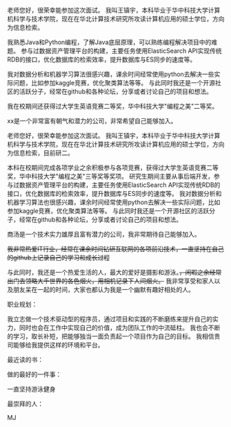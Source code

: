 老师您好，很荣幸能参加这次面试。
我叫王镇宇，本科毕业于华中科技大学计算机科学与技术学院，现在在华北计算技术研究所攻读计算机应用的硕士学位，方向为信息检索。

我熟悉Java和Python编程，了解Java底层原理，可以熟练编程解决项目中的难题。
参与过数据资产管理平台的构建，主要任务使用ElasticSearch API实现传统RDB的接口，优化数据库的检索效率，提升数据库与ES同步的速度等。

我对数据分析和机器学习算法很感兴趣，课余时间经常使用python去解决一些实际问题，比如参加kaggle竞赛，优化聚类算法等等。
与此同时我还是一个开源社区的活跃分子，经常在github和各种论坛，分享或者讨论自己的项目和想法。

我在校期间还获得过大学生英语竞赛二等奖，华中科技大学"编程之美"二等奖。

xx是一个非常富有朝气和潜力的公司，非常希望自己能够加入。





老师您好，很荣幸能参加这次面试。
我叫王镇宇，本科毕业于华中科技大学计算机科学与技术学院，现在在华北计算技术研究所攻读计算机应用的硕士学位，方向为信息检索，目前研二。

本科在校期间完成各项学业之余积极参与各项竞赛，获得过大学生英语竞赛二等奖，华中科技大学"编程之美"三等奖等奖项。
研究生期间主要从事后端开发，参与过数据资产管理平台的构建，主要任务使用ElasticSearch API实现传统RDB的接口，优化数据库的检索效率，提升数据库与ES同步的速度等。
我对数据分析和机器学习算法也很感兴趣，课余时间经常使用python去解决一些实际问题，比如参加kaggle竞赛，优化聚类算法等等。
与此同时我还是一个开源社区的活跃分子，经常在github和各种论坛，分享或者讨论自己的项目和想法。

商汤是一个技术实力雄厚且富有潜力的公司，我非常期待自己能够加入。







~~我非常热爱IT行业，经常在课余时间钻研互联网的各项前沿技术，一直坚持在自己的github上记录自己的学习和成长过程~~

与此同时，我还是一个热爱生活的人，最大的爱好是摄影和游泳。~~，闲暇之余经常出门去领略大千世界的各色烟火，用相机记录下人间烟火。~~
我非常享受和家人以及朋友呆在一起的时间，大家也都认为我是一个幽默有趣好相处的人。






职业规划：

我立志做一个技术驱动型的程序员，通过项目和实践的不断磨练来提升自己的实力，同时也会在工作中实现自己的价值，成为团队工作的中流砥柱。
我也会不断的学习，取长补短，把能够独当一面负责起一个项目作为自己的目标。
我相信贵司能够给我提供这样的环境和平台。

最近读的书：


做的最好的一件事：

一直坚持游泳健身

最崇拜的人：

MJ
